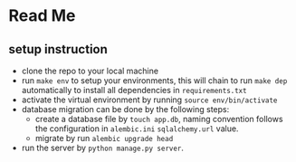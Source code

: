 # Read Me

## setup instruction 

- clone the repo to your local machine
- run `make env` to setup your environments, this will chain to run `make dep` automatically to install all dependencies in `requirements.txt`
- activate the virtual environment by running `source env/bin/activate`
- database migration can be done by the following steps:
	- create a database file by `touch app.db`, naming convention follows the configuration in `alembic.ini` `sqlalchemy.url` value.
	- migrate by run `alembic upgrade head`
- run the server by `python manage.py server`.